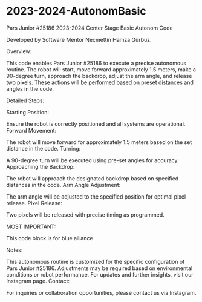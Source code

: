 # 2023-2024-AutonomBasic
Pars Junior #25186 2023-2024 Center Stage Basic Autonom Code

Developed by Software Mentor Necmettin Hamza Gürbüz.

Overview:

This code enables Pars Junior #25186 to execute a precise autonomous routine. The robot will start, move forward approximately 1.5 meters, make a 90-degree turn, approach the backdrop, adjust the arm angle, and release two pixels. These actions will be performed based on preset distances and angles in the code.

Detailed Steps:

Starting Position:

Ensure the robot is correctly positioned and all systems are operational.
Forward Movement:

The robot will move forward for approximately 1.5 meters based on the set distance in the code.
Turning:

A 90-degree turn will be executed using pre-set angles for accuracy.
Approaching the Backdrop:

The robot will approach the designated backdrop based on specified distances in the code.
Arm Angle Adjustment:

The arm angle will be adjusted to the specified position for optimal pixel release.
Pixel Release:

Two pixels will be released with precise timing as programmed.

MOST IMPORTANT:

This code block is for blue alliance

Notes:

This autonomous routine is customized for the specific configuration of Pars Junior #25186.
Adjustments may be required based on environmental conditions or robot performance.
For updates and further insights, visit our Instagram page.
Contact:

For inquiries or collaboration opportunities, please contact us via Instagram.
